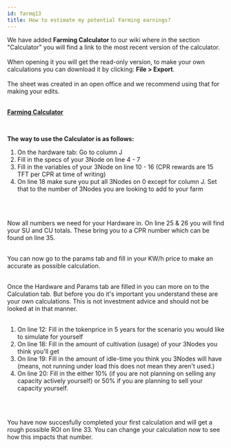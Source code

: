 ```yaml
---
id: farmq13
title: How to estimate my potential Farming earnings?
---
```


We have added **Farming Calculator** to our wiki where in the section "Calculator" you will find a link to the most recent version of the calculator. 
<br/>
<br/>
When opening it you will get the read-only version, to make your own calculations you can download it by clicking: **File > Export**. 
<br/>
<br/>
The sheet was created in an open office and we recommend using that for making your edits.
<br/>
<br/>

**[Farming Calculator](https://library.threefold.me/info/tfgrid/#/threefold__farming_calculator)**

<br/>

**The way to use the Calculator is as follows:**

1. On the hardware tab: Go to column J
2. Fill in the specs of your 3Node on line 4 - 7
3. Fill in the variables of your 3Node on line 10 - 16 (CPR rewards are 15 TFT per CPR at time of writing)
4. On line 18 make sure you put all 3Nodes on 0 except for column J. Set that to the number of 3Nodes you are looking to add to your farm
<br/>
<br/>

Now all numbers we need for your Hardware in. On line 25 & 26 you will find your SU and CU totals. These bring you to a CPR number which can be found on line 35. 
<br/>
<br/>

You can now go to the params tab and fill in your KW/h price to make an accurate as possible calculation.
<br/>
<br/>

Once the Hardware and Params tab are filled in you can more on to the Calculation tab. But before you do it's important you understand these are your own calculations. This is not investment advice and should not be looked at in that manner. 
<br/>
<br/>

1. On line 12: Fill in the tokenprice in 5 years for the scenario you would like to simulate for yourself
2. On line 18: Fill in the amount of cultivation (usage) of your 3Nodes you think you'll get
3. On line 19: Fill in the amount of idle-time you think you 3Nodes will have (means, not running under load this does not mean they aren't used.)
4. On line 20: Fill in the either 10% (if you are not planning on selling any capacity actively yourself) or 50% if you are planning to sell your capacity yourself. 
<br/>
<br/>

You have now succesfully completed your first calculation and will get a rough possible ROI on line 33. You can change your calculation now to see how this impacts that number.


